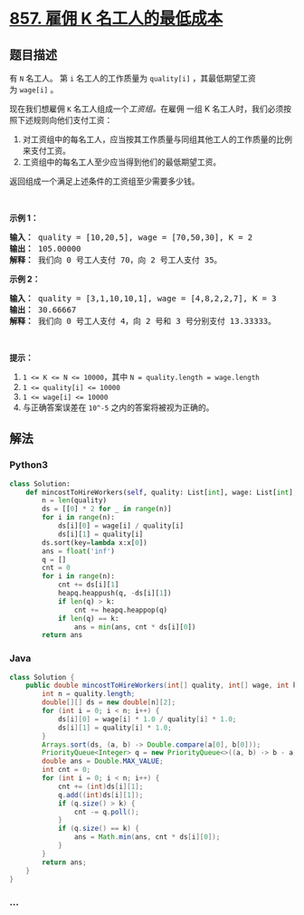 # [857. 雇佣 K 名工人的最低成本](https://leetcode-cn.com/problems/minimum-cost-to-hire-k-workers)



## 题目描述

<!-- 这里写题目描述 -->

<p>有 <code>N</code>&nbsp;名工人。&nbsp;第&nbsp;<code>i</code>&nbsp;名工人的工作质量为&nbsp;<code>quality[i]</code>&nbsp;，其最低期望工资为&nbsp;<code>wage[i]</code>&nbsp;。</p>

<p>现在我们想雇佣&nbsp;<code>K</code>&nbsp;名工人组成一个<em>工资组。</em>在雇佣&nbsp;一组 K 名工人时，我们必须按照下述规则向他们支付工资：</p>

<ol>
	<li>对工资组中的每名工人，应当按其工作质量与同组其他工人的工作质量的比例来支付工资。</li>
	<li>工资组中的每名工人至少应当得到他们的最低期望工资。</li>
</ol>

<p>返回组成一个满足上述条件的工资组至少需要多少钱。</p>

<p>&nbsp;</p>

<ol>
</ol>

<p><strong>示例 1：</strong></p>

<pre><strong>输入： </strong>quality = [10,20,5], wage = [70,50,30], K = 2
<strong>输出： </strong>105.00000
<strong>解释：</strong> 我们向 0 号工人支付 70，向 2 号工人支付 35。</pre>

<p><strong>示例 2：</strong></p>

<pre><strong>输入： </strong>quality = [3,1,10,10,1], wage = [4,8,2,2,7], K = 3
<strong>输出： </strong>30.66667
<strong>解释： </strong>我们向 0 号工人支付 4，向 2 号和 3 号分别支付 13.33333。</pre>

<p>&nbsp;</p>

<p><strong>提示：</strong></p>

<ol>
	<li><code>1 &lt;= K &lt;= N &lt;= 10000</code>，其中&nbsp;<code>N = quality.length = wage.length</code></li>
	<li><code>1 &lt;= quality[i] &lt;= 10000</code></li>
	<li><code>1 &lt;= wage[i] &lt;= 10000</code></li>
	<li>与正确答案误差在&nbsp;<code>10^-5</code>&nbsp;之内的答案将被视为正确的。</li>
</ol>


## 解法

<!-- 这里可写通用的实现逻辑 -->

<!-- tabs:start -->

### **Python3**

<!-- 这里可写当前语言的特殊实现逻辑 -->

```python
class Solution:
    def mincostToHireWorkers(self, quality: List[int], wage: List[int], k: int) -> float:
        n = len(quality)
        ds = [[0] * 2 for _ in range(n)]
        for i in range(n):
            ds[i][0] = wage[i] / quality[i]
            ds[i][1] = quality[i]
        ds.sort(key=lambda x:x[0])
        ans = float('inf')
        q = []
        cnt = 0
        for i in range(n):
            cnt += ds[i][1]
            heapq.heappush(q, -ds[i][1])
            if len(q) > k:
                cnt += heapq.heappop(q)
            if len(q) == k:
                ans = min(ans, cnt * ds[i][0])
        return ans
```

### **Java**

<!-- 这里可写当前语言的特殊实现逻辑 -->

```java
class Solution {
    public double mincostToHireWorkers(int[] quality, int[] wage, int k) {
        int n = quality.length;
        double[][] ds = new double[n][2];
        for (int i = 0; i < n; i++) {
            ds[i][0] = wage[i] * 1.0 / quality[i] * 1.0;
            ds[i][1] = quality[i] * 1.0;
        }
        Arrays.sort(ds, (a, b) -> Double.compare(a[0], b[0]));
        PriorityQueue<Integer> q = new PriorityQueue<>((a, b) -> b - a);
        double ans = Double.MAX_VALUE;
        int cnt = 0;
        for (int i = 0; i < n; i++) {
            cnt += (int)ds[i][1];
            q.add((int)ds[i][1]);
            if (q.size() > k) {
                cnt -= q.poll();
            }
            if (q.size() == k) {
                ans = Math.min(ans, cnt * ds[i][0]);
            }
        }
        return ans;
    }
}
```

### **...**

```

```

<!-- tabs:end -->

